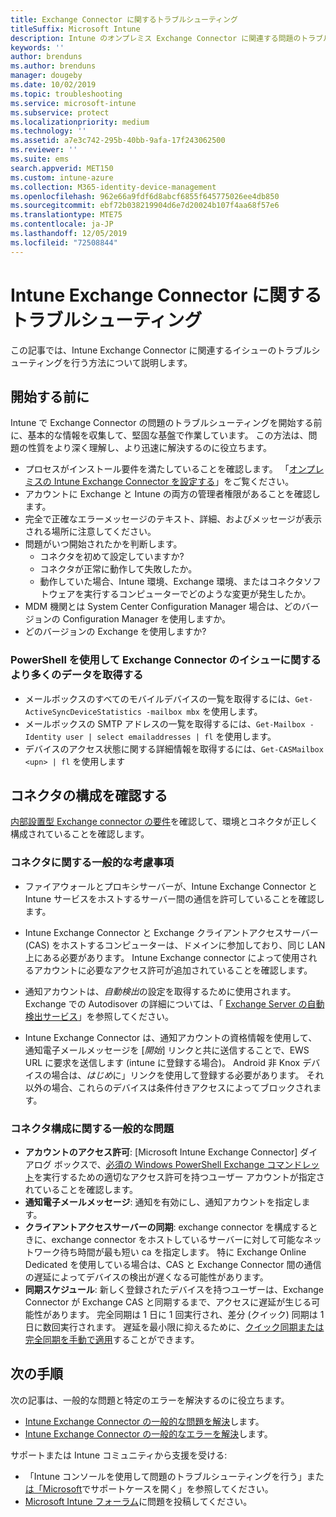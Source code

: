 ```yaml
---
title: Exchange Connector に関するトラブルシューティング
titleSuffix: Microsoft Intune
description: Intune のオンプレミス Exchange Connector に関連する問題のトラブルシューティングを行います。
keywords: ''
author: brenduns
ms.author: brenduns
manager: dougeby
ms.date: 10/02/2019
ms.topic: troubleshooting
ms.service: microsoft-intune
ms.subservice: protect
ms.localizationpriority: medium
ms.technology: ''
ms.assetid: a7e3c742-295b-40bb-9afa-17f243062500
ms.reviewer: ''
ms.suite: ems
search.appverid: MET150
ms.custom: intune-azure
ms.collection: M365-identity-device-management
ms.openlocfilehash: 962e66a9fdf6d8abcf6855f645775026ee4db850
ms.sourcegitcommit: ebf72b038219904d6e7d20024b107f4aa68f57e6
ms.translationtype: MTE75
ms.contentlocale: ja-JP
ms.lasthandoff: 12/05/2019
ms.locfileid: "72508844"
---
```

# <a name="troubleshoot-the-intune-exchange-connector"></a>Intune Exchange Connector に関するトラブルシューティング

この記事では、Intune Exchange Connector に関連するイシューのトラブルシューティングを行う方法について説明します。

## <a name="before-you-start"></a>開始する前に

Intune で Exchange Connector の問題のトラブルシューティングを開始する前に、基本的な情報を収集して、堅固な基盤で作業しています。 この方法は、問題の性質をより深く理解し、より迅速に解決するのに役立ちます。

- プロセスがインストール要件を満たしていることを確認します。 「[オンプレミスの Intune Exchange Connector を設定する](exchange-connector-install.md)」をご覧ください。
- アカウントに Exchange と Intune の両方の管理者権限があることを確認します。
- 完全で正確なエラーメッセージのテキスト、詳細、およびメッセージが表示される場所に注意してください。
- 問題がいつ開始されたかを判断します。 
  - コネクタを初めて設定していますか? 
  - コネクタが正常に動作して失敗したか。
  - 動作していた場合、Intune 環境、Exchange 環境、またはコネクタソフトウェアを実行するコンピューターでどのような変更が発生したか。
- MDM 機関とは System Center Configuration Manager 場合は、どのバージョンの Configuration Manager を使用しますか。
- どのバージョンの Exchange を使用しますか?

### <a name="use-powershell-to-get-more-data-on-exchange-connector-issues"></a>PowerShell を使用して Exchange Connector のイシューに関するより多くのデータを取得する

- メールボックスのすべてのモバイルデバイスの一覧を取得するには、`Get-ActiveSyncDeviceStatistics -mailbox mbx` を使用します。
- メールボックスの SMTP アドレスの一覧を取得するには、`Get-Mailbox -Identity user | select emailaddresses | fl` を使用します。
- デバイスのアクセス状態に関する詳細情報を取得するには、`Get-CASMailbox <upn> | fl` を使用します

## <a name="review-the-connector-configuration"></a>コネクタの構成を確認する

[内部設置型 Exchange connector の要件](exchange-connector-install.md#intune-exchange-connector-requirements)を確認して、環境とコネクタが正しく構成されていることを確認します。 

### <a name="general-considerations-for-the-connector"></a>コネクタに関する一般的な考慮事項

- ファイアウォールとプロキシサーバーが、Intune Exchange Connector と Intune サービスをホストするサーバー間の通信を許可していることを確認します。

- Intune Exchange Connector と Exchange クライアントアクセスサーバー (CAS) をホストするコンピューターは、ドメインに参加しており、同じ LAN 上にある必要があります。 Intune Exchange connector によって使用されるアカウントに必要なアクセス許可が追加されていることを確認します。

- 通知アカウントは、*自動検出*の設定を取得するために使用されます。 Exchange での Autodisover の詳細については、「 [Exchange Server の自動検出サービス](https://docs.microsoft.com/exchange/architecture/client-access/autodiscover?view=exchserver-2016)」を参照してください。

- Intune Exchange Connector は、通知アカウントの資格情報を使用して、通知電子メールメッセージを [*開始*] リンクと共に送信することで、EWS URL に要求を送信します (intune に登録する場合)。 Android 非 Knox デバイスの場合は、*はじめ*に」リンクを使用して登録する必要があります。 それ以外の場合、これらのデバイスは条件付きアクセスによってブロックされます。

### <a name="common-issues-for-connector-configurations"></a>コネクタ構成に関する一般的な問題

- **アカウントのアクセス許可**: [Microsoft Intune Exchange Connector] ダイアログ ボックスで、[必須の Windows PowerShell Exchange コマンドレット](exchange-connector-install.md#exchange-cmdlet-requirements)を実行するための適切なアクセス許可を持つユーザー アカウントが指定されていることを確認します。
- **通知電子メールメッセージ**: 通知を有効にし、通知アカウントを指定します。
- **クライアントアクセスサーバーの同期**: exchange connector を構成するときに、exchange connector をホストしているサーバーに対して可能なネットワーク待ち時間が最も短い ca を指定します。 特に Exchange Online Dedicated を使用している場合は、CAS と Exchange Connector 間の通信の遅延によってデバイスの検出が遅くなる可能性があります。
- **同期スケジュール**: 新しく登録されたデバイスを持つユーザーは、Exchange Connector が Exchange CAS と同期するまで、アクセスに遅延が生じる可能性があります。 完全同期は 1 日に 1 回実行され、差分 (クイック) 同期は 1 日に数回実行されます。 遅延を最小限に抑えるために、[クイック同期または完全同期を手動で適用](exchange-connector-install.md#manually-force-a-quick-sync-or-full-sync)することができます。

## <a name="next-steps"></a>次の手順
次の記事は、一般的な問題と特定のエラーを解決するのに役立ちます。

- [Intune Exchange Connector の一般的な問題を解決](troubleshoot-exchange-connector-common-problems.md)します。
- [Intune Exchange Connector の一般的なエラーを解決](troubleshoot-exchange-connector-common-errors.md)します。

サポートまたは Intune コミュニティから支援を受ける:

- 「Intune コンソールを使用して問題のトラブルシューティングを行う」また[は「Microsoft](../fundamentals/get-support.md)でサポートケースを開く」を参照してください。 
- [Microsoft Intune フォーラム](https://social.technet.microsoft.com/Forums/en-US/home?forum=microsoftintuneprod)に問題を投稿してください。  
